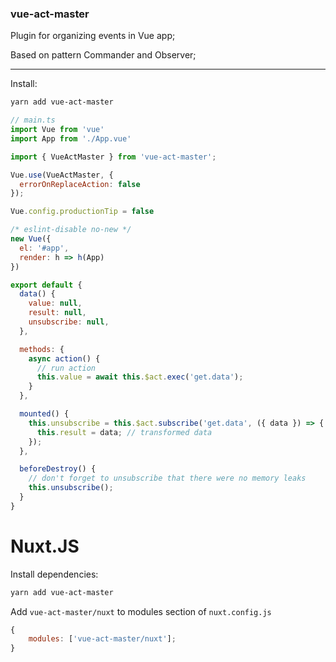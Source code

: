 ### vue-act-master

Plugin for organizing events in Vue app;

Based on pattern Commander and Observer;

---

Install:

```bash
yarn add vue-act-master
```

```js
// main.ts
import Vue from 'vue'
import App from './App.vue'

import { VueActMaster } from 'vue-act-master';

Vue.use(VueActMaster, {
  errorOnReplaceAction: false
});

Vue.config.productionTip = false

/* eslint-disable no-new */
new Vue({
  el: '#app',
  render: h => h(App)
})

```

```js
export default {
  data() {
    value: null,
    result: null,
    unsubscribe: null,
  },

  methods: {
    async action() {
      // run action
      this.value = await this.$act.exec('get.data');
    }
  },

  mounted() {
    this.unsubscribe = this.$act.subscribe('get.data', ({ data }) => {
      this.result = data; // transformed data
    });
  },

  beforeDestroy() {
    // don't forget to unsubscribe that there were no memory leaks
    this.unsubscribe();
  }
}
```

# Nuxt.JS

Install dependencies:

```bash
yarn add vue-act-master
```

Add `vue-act-master/nuxt` to modules section of `nuxt.config.js`

```js
{
    modules: ['vue-act-master/nuxt'];
}
```